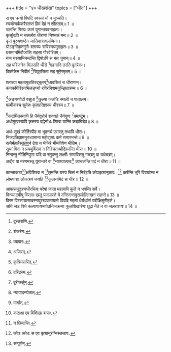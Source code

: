 +++
title = "४० धीरप्रशंसा"
topics = ["धीरः"]
+++
  
स एव धन्यो विपदि स्वरूपं यो न मुञ्चति।  
त्यजंत्यर्ककरैस्तप्तं हिमं देहं न शीतताम्॥ 1 ॥  
चलन्ति गिरयः कामं युगान्तपवनाहताः।  
कृच्छ्रेऽपि न चलत्येव धीराणां निश्चलं मनः॥ 2 ॥  
कृतं पुरुषशब्देन जातिमात्रावलम्बिना।  
योऽङ्गीकृतगुणैः श्लाघ्यः सविस्मयमुदाहृतः॥ 3 ॥  
ग्रसमानमिवौजांसि सहसा गौरवेरितम्।  
नाम यस्याभिनन्दन्ति द्विषोऽपि स मतः पुमान्॥ 4 ॥  
सह परिजनेन विलसति धीरो [^3]गहनानि तरति पुनरेकः।  
विषमेकेन निपीतं [^4]त्रिपुरजिता सह सुरैरमृतम्॥ 5 ॥  
  
[^3]: दुस्तराणि.

[^4]: शंकरेण.

श्लाघ्या महतामुन्नतिरद्भुतम[^5]ध्यवसितं च धीराणाम्।  
कनकगिरिरनभिलङ्घ्यो रविरनिशमनुज्झितारम्भः॥ 6 ॥  
  
[^5]: व्यापारः.

[^6]अङ्गणवेदी वसुधा [^7]कुल्या जलधिः स्थली च पातालम्।  
वल्मीकश्च सुमेरुः कृतप्रतिज्ञस्य धीरस्य॥ 7 ॥  
  
[^6]: अजिरम्.

[^7]: कृत्रिमसरित्.

[^8]कदर्थितस्यापि हि धैर्यवृत्तेर्न शक्यते धैर्यगुणः [^9]प्रमार्ष्टुम्।  
अधोमुखस्यापि कृतस्य वह्नेर्नाधः शिखा यान्ति कदाचिदेव॥ 8 ॥  
  
[^8]: दरिद्रस्य.

[^9]: दूरीकर्तुम्.

अर्थः सुखं कीर्तिरपीह मा भूदनर्थ एवास्तु तथापि धीराः।  
निजप्रतिज्ञामनुरुध्यमाना महोद्यमाः कर्म समारभन्ते॥ 9 ॥  
रत्नैर्महार्हैस्तुतुषुर्न देवा न भेजिरे भीमविषेण भीतिम्।  
सुधां विना न प्रययुर्विरामं न निश्चितार्थाद्विरमन्ति धीराः॥ 10 ॥  
निन्दन्तु नीतिनिपुणा यदि वा स्तुवन्तु लक्ष्मीः समाविशतु गच्छतु वा यथेच्छम्।  
अद्यैव वा मरणमस्तु युगान्तरे वा [^10]न्याय्यात्पथः[^11] प्रवचलन्ति पदं न धीराः॥ 11 ॥  
  
[^10]: न्यायादनपेतात्.

[^11]: मार्गात्.

कान्ताकटा[^12]क्षविशिखा न [^13]लुनन्ति यस्य चित्तं न निर्दहति कोपकृशानुतापः।[^14] कर्षन्ति भूरि विषयांश्च न लोभपाशा लोकत्रयं जयति [^1]कृत्स्नमिदं स धीरः॥ 12 ॥  
  
[^12]: कटाक्षा एव विशिखा बाणाः.

[^13]: न छिन्दन्ति.

[^14]: कोपः क्रोधः स एव कृशानुरग्निस्तत्तापः.

[^1]: सम्पूर्णम्.

आपत्समुद्धरणधीरधियः परेषां जाता महत्यपि कुले न भवन्ति सर्वे।  
विन्घ्याटवीषु विरलाः खलु पादपास्ते ये दन्तिदन्तमुसलोल्लिखनं सहन्ते॥ 13 ॥  
विरम विरसायासादस्माद्दुरघ्यवसायतो विपदि महतां धैर्यध्वंसं यदीक्षितुमीहसे।  
अयि जड विधे कल्पापायव्यपेतनिजक्रमाः कुलशिखरिणः क्षुद्रा नैते न वा जलराशयः॥ 14 ॥  